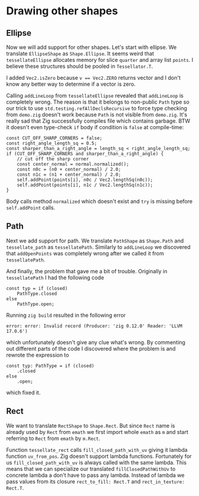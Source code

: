 # Drawing other shapes

## Ellipse

Now we will add support for other shapes. Let's start with ellipse.
We translate `EllipseShape` as `Shape.Ellipse`. It seems weird that `tessellateEllipse`
allocates memory for slice `quarter` and array list `points`.
I believe these structures should be pooled in `Tessellator.T`.

I added `Vec2.isZero` because `v == Vec2.ZERO` returns vector
and I don't know any better way to determine if a vector is zero.

Calling `addLineLoop` from `tessellateEllipse` revealed that `addLineLoop`
is completely wrong. The reason is that it belongs to non-public `Path` type
so our trick to use `std.testing.refAllDeclsRecursive` to force type checking from `demo.zig`
doesn't work because `Path` is not visible from `demo.zig`.
It's really sad that Zig successfully compiles file which contains garbage.
BTW it doesn't even type-check `if` body if condition is `false` at compile-time:

```zig
const CUT_OFF_SHARP_CORNERS = false;
const right_angle_length_sq = 0.5;
const sharper_than_a_right_angle = length_sq < right_angle_length_sq;
if (CUT_OFF_SHARP_CORNERS and sharper_than_a_right_angle) {
    // cut off the sharp corner
    const center_normal = normal.normalized();
    const n0c = (n0 + center_normal) / 2.0;
    const n1c = (n1 + center_normal) / 2.0;
    self.addPoint(points[i], n0c / Vec2.lengthSq(n0c));
    self.addPoint(points[i], n1c / Vec2.lengthSq(n1c));
}
```

Body calls method `normalized` which doesn't exist and
`try` is missing before `self.addPoint` calls.

## Path

Next we add support for path. We translate `PathShape` as `Shape.Path`
and `tessellate_path` as `tessellatePath`. Similarly to `addLineLoop`
we discovered that `addOpenPoints` was completely wrong after we called it
from `tessellatePath`.

And finally, the problem that gave me a bit of trouble.
Originally in `tessellatePath` I had the following code

```zig
const typ = if (closed)
    PathType.closed
else
    PathType.open;
```

Running `zig build` resulted in the following error

```
error: error: Invalid record (Producer: 'zig 0.12.0' Reader: 'LLVM 17.0.6')
```

which unfortunately doesn't give any clue what's wrong. By commenting out different parts
of the code I discovered where the problem is and rewrote the expression to

```zig
const typ: PathType = if (closed)
    .closed
else
    .open;
```

which fixed it.

## Rect

We want to translate `RectShape` to `Shape.Rect`. But since `Rect` name is already
used by `Rect` from `emath` we first import whole `emath` as `m` and start referring
to `Rect` from `emath` by `m.Rect`.

Function `tessellate_rect` calls `fill_closed_path_with_uv` giving it lambda function `uv_from_pos`.
Zig doesn't support lambda functions. Fortunately for us `fill_closed_path_with_uv` is always
called with the same lambda. This means that we can specialize our translated `fillClosedPathWithUv`
to concrete lambda a don't have to pass any lambda. Instead of lambda we pass
values from its closure `rect_to_fill: Rect.T` and `rect_in_texture: Rect.T`.
